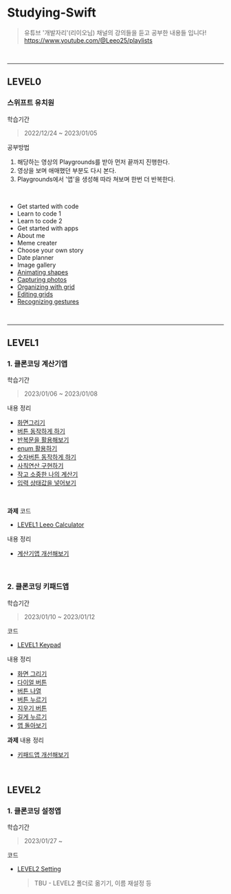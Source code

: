 # Studying-Swift
> 유튜브 '개발자리'(리이오님) 채널의 강의들을 듣고 공부한 내용들 입니다!  
https://www.youtube.com/@Leeo25/playlists  

<br>

*** 
## LEVEL0
### 스위프트 유치원
학습기간
> 2022/12/24 ~ 2023/01/05

공부방법
1. 해당하는 영상의 Playgrounds를 받아 먼저 끝까지 진행한다.
2. 영상을 보며 애매했던 부분도 다시 본다.
3. Playgrounds에서 '앱'을 생성해 따라 쳐보며 한번 더 반복한다.

<br>

- Get started with code
- Learn to code 1
- Learn to code 2
- Get started with apps
- About me 
- Meme creater
- Choose your own story
- Date planner
- Image gallery
- [Animating shapes](https://github.com/mosiccan/studying-swift/blob/main/LEVEL0/animating_shapes/animating_shapes.md)
- [Capturing photos](https://github.com/mosiccan/studying-swift/blob/main/LEVEL0/capturing_photo/capturing_photo.md)
- [Organizing with grid](https://github.com/mosiccan/studying-swift/blob/main/LEVEL0/organizing_with_grid/organizing_with_grid.md)
- [Editing grids](https://github.com/mosiccan/studying-swift/blob/main/LEVEL0/editing_grids/editing_grids.md)
- [Recognizing gestures](https://github.com/mosiccan/studying-swift/blob/main/LEVEL0/recognizing_gestures/recognizing_gestures.md)

<br>

***

## LEVEL1
### 1. 클론코딩 계산기앱
학습기간
> 2023/01/06 ~ 2023/01/08  
  
내용 정리
- [화면그리기](https://github.com/mosiccan/studying-swift/blob/main/LEVEL1/LEVEL1-Leeo-Calculator/level1-leeo-calculator.md#%ED%99%94%EB%A9%B4%EA%B7%B8%EB%A6%AC%EA%B8%B0)
- [버튼 동작하게 하기](https://github.com/mosiccan/studying-swift/blob/main/LEVEL1/LEVEL1-Leeo-Calculator/level1-leeo-calculator.md#%EB%B2%84%ED%8A%BC-%EB%8F%99%EC%9E%91%ED%95%98%EA%B2%8C-%ED%95%98%EA%B8%B0)
- [반복문을 활용해보기](https://github.com/mosiccan/studying-swift/blob/main/LEVEL1/LEVEL1-Leeo-Calculator/level1-leeo-calculator.md#%EB%B0%98%EB%B3%B5%EB%AC%B8%EC%9D%84-%ED%99%9C%EC%9A%A9%ED%95%B4%EB%B3%B4%EA%B8%B0)
- [enum 활용하기](https://github.com/mosiccan/studying-swift/blob/main/LEVEL1/LEVEL1-Leeo-Calculator/level1-leeo-calculator.md#enum-%ED%99%9C%EC%9A%A9%ED%95%98%EA%B8%B0)
- [숫자버튼 동작하게 하기](https://github.com/mosiccan/studying-swift/blob/main/LEVEL1/LEVEL1-Leeo-Calculator/level1-leeo-calculator.md#%EC%88%AB%EC%9E%90%EB%B2%84%ED%8A%BC-%EB%8F%99%EC%9E%91%ED%95%98%EA%B2%8C-%ED%95%98%EA%B8%B0)
- [사칙연산 구현하기](https://github.com/mosiccan/studying-swift/blob/main/LEVEL1/LEVEL1-Leeo-Calculator/level1-leeo-calculator.md#%EC%82%AC%EC%B9%99%EC%97%B0%EC%82%B0-%EA%B5%AC%ED%98%84%ED%95%98%EA%B8%B0)
- [작고 소중한 나의 계산기](https://github.com/mosiccan/studying-swift/blob/main/LEVEL1/LEVEL1-Leeo-Calculator/level1-leeo-calculator.md#%EC%9E%91%EA%B3%A0-%EC%86%8C%EC%A4%91%ED%95%9C-%EB%82%98%EC%9D%98-%EA%B3%84%EC%82%B0%EA%B8%B0)
- [입력 상태값을 넣어보기](https://github.com/mosiccan/studying-swift/blob/main/LEVEL1/LEVEL1-Leeo-Calculator/level1-leeo-calculator.md#%EC%9E%85%EB%A0%A5-%EC%83%81%ED%83%9C%EA%B0%92%EC%9D%84-%EB%84%A3%EC%96%B4%EB%B3%B4%EA%B8%B0)

<br>

**과제**
코드 
- [LEVEL1 Leeo Calculator](https://github.com/mosiccan/studying-swift/tree/main/LEVEL1/LEVEL1-Leeo-Calculator/LEVEL1-LeeoCalculator)  
  
내용 정리
- [계산기앱 개선해보기](https://github.com/mosiccan/studying-swift/blob/main/LEVEL1/LEVEL1-Leeo-Calculator/level1-improve-leeo-calculator.md)  


<br>

### 2. 클론코딩 키패드앱
학습기간
> 2023/01/10 ~ 2023/01/12  

코드  
- [LEVEL1 Keypad](https://github.com/mosiccan/studying-swift/tree/main/LEVEL1/LEVEL1-Keypad/LEVEL1-Keypad)    

내용 정리
- [화면 그리기](https://github.com/mosiccan/studying-swift/blob/main/LEVEL1/LEVEL1-Keypad/level1-keypad.md#%ED%99%94%EB%A9%B4-%EA%B7%B8%EB%A6%AC%EA%B8%B0)
- [다이얼 버튼](https://github.com/mosiccan/studying-swift/blob/main/LEVEL1/LEVEL1-Keypad/level1-keypad.md#%EB%8B%A4%EC%9D%B4%EC%96%BC-%EB%B2%84%ED%8A%BC)
- [버튼 나열](https://github.com/mosiccan/studying-swift/blob/main/LEVEL1/LEVEL1-Keypad/level1-keypad.md#%EB%B2%84%ED%8A%BC-%EB%82%98%EC%97%B4)
- [버튼 누르기](https://github.com/mosiccan/studying-swift/blob/main/LEVEL1/LEVEL1-Keypad/level1-keypad.md#%EB%B2%84%ED%8A%BC-%EB%88%84%EB%A5%B4%EA%B8%B0)
- [지우기 버튼](https://github.com/mosiccan/studying-swift/blob/main/LEVEL1/LEVEL1-Keypad/level1-keypad.md#%EC%A7%80%EC%9A%B0%EA%B8%B0-%EB%B2%84%ED%8A%BC)
- [길게 누르기](https://github.com/mosiccan/studying-swift/blob/main/LEVEL1/LEVEL1-Keypad/level1-keypad.md#%EA%B8%B8%EA%B2%8C-%EB%88%84%EB%A5%B4%EA%B8%B0)
- [앱 돌아보기](https://github.com/mosiccan/studying-swift/blob/main/LEVEL1/LEVEL1-Keypad/level1-keypad.md#%EC%95%B1-%EB%8F%8C%EC%95%84%EB%B3%B4%EA%B8%B0)

**과제**
내용 정리
- [키패드앱 개선해보기](https://github.com/mosiccan/studying-swift/blob/main/LEVEL1/LEVEL1-Keypad/level1-improve-keypad.md)


<br>

## LEVEL2
### 1. 클론코딩 설정앱
학습기간
> 2023/01/27 ~   
  
코드  
- [LEVEL2 Setting](https://github.com/mosiccan/studying-swift/tree/main/LEVEL1/LEVEL1-Setting/LEVEL1-Setting)    
  > TBU - LEVEL2 폴더로 옮기기, 이름 재설정 등  
